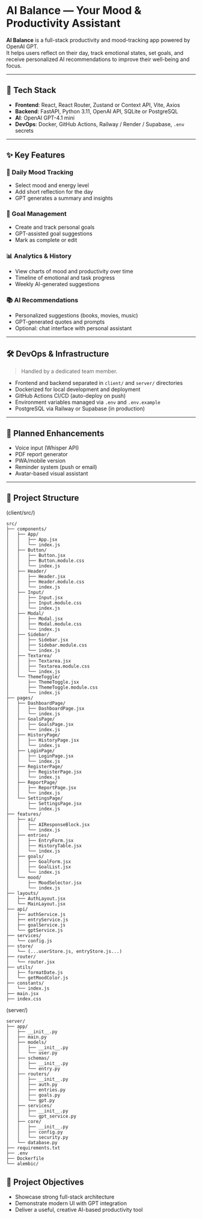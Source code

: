 # AI Balance — Your Mood & Productivity Assistant

**AI Balance** is a full-stack productivity and mood-tracking app powered by OpenAI GPT.  
It helps users reflect on their day, track emotional states, set goals, and receive personalized AI recommendations to improve their well-being and focus.

---

## 🔧 Tech Stack

- **Frontend**: React, React Router, Zustand or Context API, Vite, Axios
- **Backend**: FastAPI, Python 3.11, OpenAI API, SQLite or PostgreSQL
- **AI**: OpenAI GPT-4.1 mini
- **DevOps**: Docker, GitHub Actions, Railway / Render / Supabase, `.env` secrets

---

## ✨ Key Features

### 🧠 Daily Mood Tracking
- Select mood and energy level
- Add short reflection for the day
- GPT generates a summary and insights

### 🎯 Goal Management
- Create and track personal goals
- GPT-assisted goal suggestions
- Mark as complete or edit

### 📊 Analytics & History
- View charts of mood and productivity over time
- Timeline of emotional and task progress
- Weekly AI-generated suggestions

### 📚 AI Recommendations
- Personalized suggestions (books, movies, music)
- GPT-generated quotes and prompts
- Optional: chat interface with personal assistant

---

## 🛠️ DevOps & Infrastructure

> Handled by a dedicated team member.

- Frontend and backend separated in `client/` and `server/` directories
- Dockerized for local development and deployment
- GitHub Actions CI/CD (auto-deploy on push)
- Environment variables managed via `.env` and `.env.example`
- PostgreSQL via Railway or Supabase (in production)

---

## 🧩 Planned Enhancements

- Voice input (Whisper API)
- PDF report generator
- PWA/mobile version
- Reminder system (push or email)
- Avatar-based visual assistant

---

## 📂 Project Structure


(client/src/)
```plaintext
src/
├── components/
│   ├── App/
│   │   ├── App.jsx
│   │   └── index.js
│   ├── Button/
│   │   ├── Button.jsx
│   │   ├── Button.module.css
│   │   └── index.js
│   ├── Header/
│   │   ├── Header.jsx
│   │   ├── Header.module.css
│   │   └── index.js
│   ├── Input/
│   │   ├── Input.jsx
│   │   ├── Input.module.css
│   │   └── index.js
│   ├── Modal/
│   │   ├── Modal.jsx
│   │   ├── Modal.module.css
│   │   └── index.js
│   ├── Sidebar/
│   │   ├── Sidebar.jsx
│   │   ├── Sidebar.module.css
│   │   └── index.js
│   ├── Textarea/
│   │   ├── Textarea.jsx
│   │   ├── Textarea.module.css
│   │   └── index.js
│   └── ThemeToggle/
│       ├── ThemeToggle.jsx
│       ├── ThemeToggle.module.css
│       └── index.js
├── pages/
│   ├── DashboardPage/
│   │   ├── DashboardPage.jsx
│   │   └── index.js
│   ├── GoalsPage/
│   │   ├── GoalsPage.jsx
│   │   └── index.js
│   ├── HistoryPage/
│   │   ├── HistoryPage.jsx
│   │   └── index.js
│   ├── LoginPage/
│   │   ├── LoginPage.jsx
│   │   └── index.js
│   ├── RegisterPage/
│   │   ├── RegisterPage.jsx
│   │   └── index.js
│   ├── ReportPage/
│   │   ├── ReportPage.jsx
│   │   └── index.js
│   └── SettingsPage/
│       ├── SettingsPage.jsx
│       └── index.js
├── features/
│   ├── ai/
│   │   ├── AIResponseBlock.jsx
│   │   └── index.js
│   ├── entries/
│   │   ├── EntryForm.jsx
│   │   ├── HistoryTable.jsx
│   │   └── index.js
│   ├── goals/
│   │   ├── GoalForm.jsx
│   │   ├── GoalList.jsx
│   │   └── index.js
│   └── mood/
│       ├── MoodSelector.jsx
│       └── index.js
├── layouts/
│   ├── AuthLayout.jsx
│   └── MainLayout.jsx
├── api/
│   ├── authService.js
│   ├── entryService.js
│   ├── goalService.js
│   └── gptService.js
├── services/
│   └── config.js
├── store/
│   └── (...userStore.js, entryStore.js...)
├── router/
│   └── router.jsx
├── utils/
│   ├── formatDate.js
│   └── getMoodColor.js
├── constants/
│   └── index.js
├── main.jsx
├── index.css

```

(server/)
```plaintext
server/
├── app/
│   ├── __init__.py
│   ├── main.py
│   ├── models/
│   │   ├── __init__.py
│   │   └── user.py
│   ├── schemas/
│   │   ├── __init__.py
│   │   └── entry.py
│   ├── routers/
│   │   ├── __init__.py
│   │   ├── auth.py
│   │   ├── entries.py
│   │   ├── goals.py
│   │   └── gpt.py
│   ├── services/
│   │   ├── __init__.py
│   │   └── gpt_service.py
│   ├── core/
│   │   ├── __init__.py
│   │   ├── config.py
│   │   └── security.py
│   └── database.py
├── requirements.txt
├── .env
├── Dockerfile
└── alembic/

```



## 🎯 Project Objectives

- Showcase strong full-stack architecture
- Demonstrate modern UI with GPT integration
- Deliver a useful, creative AI-based productivity tool
